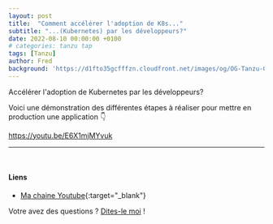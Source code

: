 ```yaml
---
layout: post
title:  "Comment accélérer l'adoption de K8s..."
subtitle: "...(Kubernetes) par les développeurs?"
date: 2022-08-10 00:00:00 +0100
# categories: tanzu tap
tags: [Tanzu]
author: Fred
background: 'https://d1fto35gcfffzn.cloudfront.net/images/og/OG-Tanzu-General-Dark.png'
---
```


Accélérer l'adoption de Kubernetes par les développeurs?

Voici une démonstration des différentes étapes à réaliser pour mettre en production une application 👇


https://youtu.be/E6X1mjMYvuk

--- 
<p/>
&nbsp;

#### Liens 

- [Ma chaine Youtube](https://www.youtube.com/user/fredo8210){:target="_blank"} 

Votre avez des questions ? [Dites-le moi](mailto:frederic.klein@gmail.com) !
